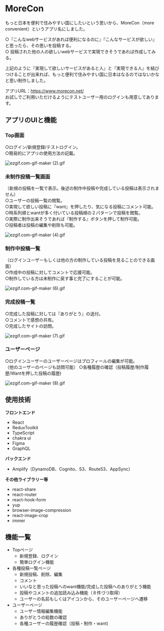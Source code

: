 # MoreCon

もっと日本を便利で住みやすい国にしたいという思いから、MoreCon（more convenient）というアプリ名にしました。

○『こんなwebサービスがあれば便利になるのに』『こんなサービスが欲しい』と思ったら、その思いを投稿する。  
○ 投稿された他の人の欲しいwebサービスで実現できそうであれば作成してみる。  

上記のように『実現して欲しいサービスがあると人』と『実現できる人』を結びつけることが出来れば、もっと便利で住みやすい国に日本はなるのではないかなと思い制作しました。

アプリURL：https://www.morecon.net/   
お試しでご利用いただけるようにテストユーザー用のログインも用意してあります。

## アプリのUIと機能
### Top画面
○ログイン/新規登録/テストログイン。  
○簡易的にアプリの使用方法の記載。  

![ezgif.com-gif-maker (2).gif](https://qiita-image-store.s3.ap-northeast-1.amazonaws.com/0/1233228/ec368131-2e26-fe18-50f0-733c4a9231ea.gif)

### 未制作投稿一覧画面
（新規の投稿を一覧で表示。後述の制作中投稿や完成している投稿は表示されません）   
○ユーザーの投稿一覧の閲覧。  
○実現して欲しい投稿に『want』を押したり、気になる投稿にコメント可能。  
○時系列順とwantが多く付いている投稿順の２パターンで投稿を閲覧。  
○実際に制作出来そうであれば『制作する』ボタンを押して制作可能。  
○投稿者は投稿の編集や削除も可能。  


![ezgif.com-gif-maker (4).gif](https://qiita-image-store.s3.ap-northeast-1.amazonaws.com/0/1233228/020df5b3-9cf0-6129-2e52-f8e414f5eebe.gif)


### 制作中投稿一覧
（ログインユーザーもしくは他の方の制作している投稿を見ることのできる画面）   
○作成中の投稿に対してコメントで応援可能。  
○制作している方は未制作に戻す事と完了にすることが可能。  

![ezgif.com-gif-maker (6).gif](https://qiita-image-store.s3.ap-northeast-1.amazonaws.com/0/1233228/b3eae281-b042-593f-391d-4663ffb81aeb.gif)



### 完成投稿一覧
○完成した投稿に対しては『ありがとう』の送付。  
○コメントで感想の共有。  
○完成したサイトの訪問。  

![ezgif.com-gif-maker (7).gif](https://qiita-image-store.s3.ap-northeast-1.amazonaws.com/0/1233228/190e2d99-2b92-c9fd-6e1d-c4a11afb68c3.gif)


### ユーザーページ
○ログインユーザーのユーザーページはプロフィールの編集が可能。  
（他のユーザーのページも訪問可能）
○各種履歴の確認（投稿履歴/制作履歴/Wantを押した投稿の履歴)  

![ezgif.com-gif-maker (8).gif](https://qiita-image-store.s3.ap-northeast-1.amazonaws.com/0/1233228/d6fc077f-40a4-693b-80bb-ff6c7fb8bd30.gif)

## 使用技術

**フロントエンド**
- React
- ReduxToolkit  
- TypeScript
- chakra ui 
- Figma
- GraphQL 

**バックエンド**
- Amplify（DynamoDB、Cognito、S3、Route53、AppSync）

**その他ライブラリー等**
- react-share  
- react-router
- react-hook-form 
- yup
- browser-image-compression
- react-image-crop
- immer

## 機能一覧
- Topページ
  - 新規登録、ログイン
  - 簡単ログイン機能
- 各種投稿一覧ページ   
  - 新規投稿、削除、編集
  - コメント
  - いいなと思った投稿へのwant機能/完成した投稿へのありがとう機能
  - 投稿やコメントの追加読み込み機能（８件づつ取得）
  - ユーザーの名前もしくはアイコンから、そのユーザーページへ遷移
- ユーザーページ
  - ユーザー情報編集機能
  - ありがとうの総数の確認
  - 各種ユーザーの履歴確認（投稿・制作・want)
